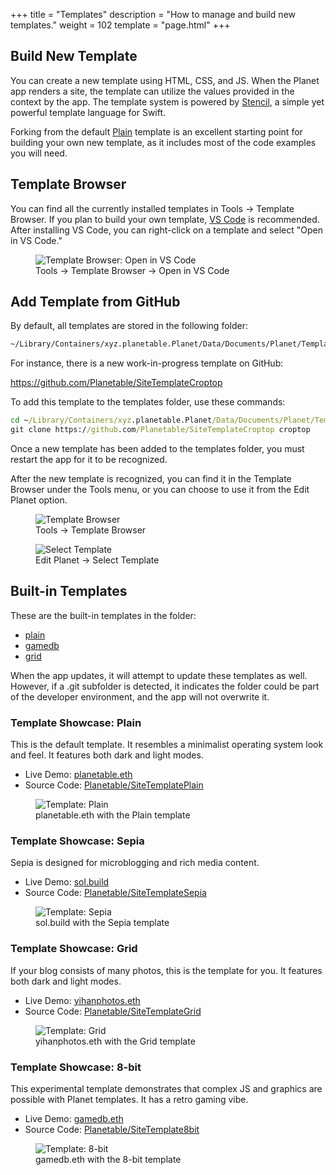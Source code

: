 +++
title = "Templates"
description = "How to manage and build new templates."
weight = 102
template = "page.html"
+++

## Build New Template

You can create a new template using HTML, CSS, and JS. When the Planet app renders a site, the template can utilize the values provided in the context by the app. The template system is powered by [Stencil](https://github.com/stencilproject/Stencil), a simple yet powerful template language for Swift.

Forking from the default [Plain](https://github.com/Planetable/SiteTemplatePlain) template is an excellent starting point for building your own new template, as it includes most of the code examples you will need.

## Template Browser

You can find all the currently installed templates in Tools -> Template Browser. If you plan to build your own template, [VS Code](https://code.visualstudio.com/) is recommended. After installing VS Code, you can right-click on a template and select "Open in VS Code."

<figure>
  <img src="../../assets/screenshots/template-browser-vscode.png" alt="Template Browser: Open in VS Code" class="screenshot" />
  <figcaption>Tools -&gt; Template Browser -&gt; Open in VS Code</figcaption>
</figure>

## Add Template from GitHub

By default, all templates are stored in the following folder:

```cmd
~/Library/Containers/xyz.planetable.Planet/Data/Documents/Planet/Templates
```

For instance, there is a new work-in-progress template on GitHub:

<a href="https://github.com/Planetable/SiteTemplateCroptop
" target="_blank">https://github.com/Planetable/SiteTemplateCroptop</a>

To add this template to the templates folder, use these commands:

```cmd
cd ~/Library/Containers/xyz.planetable.Planet/Data/Documents/Planet/Templates
git clone https://github.com/Planetable/SiteTemplateCroptop croptop
```

Once a new template has been added to the templates folder, you must restart the app for it to be recognized.

After the new template is recognized, you can find it in the Template Browser under the Tools menu, or you can choose to use it from the Edit Planet option.

<figure>
  <img src="../../assets/screenshots/template-browser.png" alt="Template Browser" class="screenshot" />
  <figcaption>Tools -&gt; Template Browser</figcaption>
</figure>

<figure>
  <img src="../../assets/screenshots/select-template.png" alt="Select Template" class="screenshot" />
  <figcaption>Edit Planet -&gt; Select Template</figcaption>
</figure>

## Built-in Templates

These are the built-in templates in the folder:

- [plain](https://github.com/Planetable/SiteTemplatePlain)
- [gamedb](https://github.com/Planetable/SiteTemplate8bit)
- [grid](https://github.com/Planetable/SiteTemplateGrid)

When the app updates, it will attempt to update these templates as well. However, if a .git subfolder is detected, it indicates the folder could be part of the developer environment, and the app will not overwrite it.

### Template Showcase: Plain

This is the default template. It resembles a minimalist operating system look and feel. It features both dark and light modes.

- Live Demo: [planetable.eth](https://planetable.eth.limo)
- Source Code: [Planetable/SiteTemplatePlain](https://github.com/Planetable/SiteTemplatePlain)

<figure>
  <img src="../../assets/templates/plain.png" alt="Template: Plain" class="screenshot" />
  <figcaption>planetable.eth with the Plain template</figcaption>
</figure>

### Template Showcase: Sepia

Sepia is designed for microblogging and rich media content.

- Live Demo: [sol.build](https://sol.build/)
- Source Code: [Planetable/SiteTemplateSepia](https://github.com/Planetable/SiteTemplateSepia)

<figure>
  <img src="../../assets/templates/sepia.png" alt="Template: Sepia" class="screenshot" />
  <figcaption>sol.build with the Sepia template</figcaption>
</figure>

### Template Showcase: Grid

If your blog consists of many photos, this is the template for you. It features both dark and light modes.

- Live Demo: [yihanphotos.eth](https://yihanphotos.eth.limo)
- Source Code: [Planetable/SiteTemplateGrid](https://github.com/Planetable/SiteTemplateGrid)

<figure>
  <img src="../../assets/templates/grid.png" alt="Template: Grid" class="screenshot" />
  <figcaption>yihanphotos.eth with the Grid template</figcaption>
</figure>

### Template Showcase: 8-bit

This experimental template demonstrates that complex JS and graphics are possible with Planet templates. It has a retro gaming vibe.

- Live Demo: [gamedb.eth](https://gamedb.eth.limo)
- Source Code: [Planetable/SiteTemplate8bit](https://github.com/Planetable/SiteTemplate8bit)

<figure>
  <img src="../../assets/templates/8-bit.png" alt="Template: 8-bit" class="screenshot" />
  <figcaption>gamedb.eth with the 8-bit template</figcaption>
</figure>
